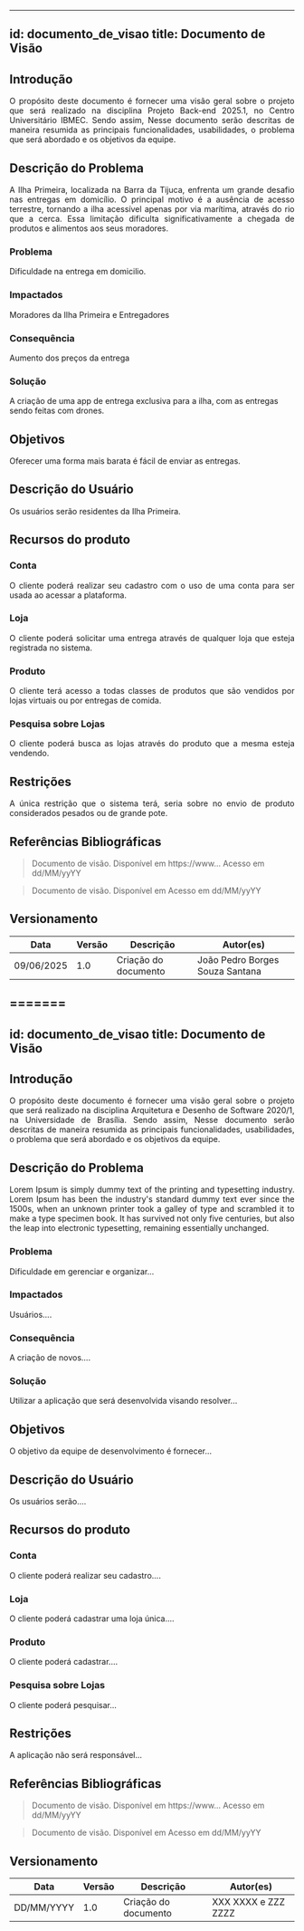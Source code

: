 
---
id: documento_de_visao
title: Documento de Visão
---
## Introdução

<p align = "justify">
O propósito deste documento é fornecer uma visão geral sobre o projeto que será realizado na disciplina Projeto Back-end 2025.1, no Centro Universitário IBMEC. Sendo assim, Nesse documento serão descritas de maneira resumida as principais funcionalidades, usabilidades, o problema que será abordado e os objetivos da equipe.
</p>

## Descrição do Problema 

<p align = "justify">
A Ilha Primeira, localizada na Barra da Tijuca, enfrenta um grande desafio nas entregas em domicílio. O principal motivo é a ausência de acesso terrestre, tornando a ilha acessível apenas por via marítima, através do rio que a cerca. Essa limitação dificulta significativamente a chegada de produtos e alimentos aos seus moradores.
</p>

### Problema

Dificuldade na entrega em domicilio.

### Impactados

Moradores da Ilha Primeira e Entregadores

### Consequência

Aumento dos preços da entrega

### Solução

A criação de uma app de entrega exclusiva para a ilha, com as entregas sendo feitas com drones.

## Objetivos

<p align = "justify">
Oferecer uma forma mais barata é fácil de enviar as entregas.
</p>

## Descrição do Usuário 

<p align = "justify">
Os usuários serão residentes da Ilha Primeira.
</p>

## Recursos do produto

### Conta

<p align = "justify">
O cliente poderá realizar seu cadastro com o uso de uma conta para ser usada ao acessar a plataforma.
</p>

### Loja

<p align = "justify">
O cliente poderá solicitar uma entrega através de qualquer loja que esteja registrada no sistema.
</p>

### Produto

<p align = "justify">
O cliente terá acesso a todas classes de produtos que são vendidos por lojas virtuais ou por entregas de comida.
</p>

### Pesquisa sobre Lojas

<p align = "justify">
O cliente poderá busca as lojas através do produto que a mesma esteja vendendo.
</p>

## Restrições

<p align = "justify">
A única restrição que o sistema terá, seria sobre no envio de produto considerados pesados ou de grande pote.
</p>

## Referências Bibliográficas

> Documento de visão. Disponível em https://www... Acesso em dd/MM/yyYY

> Documento de visão. Disponível em  Acesso em dd/MM/yyYY

## Versionamento
| Data | Versão | Descrição | Autor(es) |
| -- | -- | -- | -- |
| 09/06/2025 | 1.0 | Criação do documento | João Pedro Borges Souza Santana | 

=======
---
id: documento_de_visao
title: Documento de Visão
---
## Introdução

<p align = "justify">
O propósito deste documento é fornecer uma visão geral sobre o projeto que será realizado na disciplina Arquitetura e Desenho de Software 2020/1, na Universidade de Brasília. Sendo assim, Nesse documento serão descritas de maneira resumida as principais funcionalidades, usabilidades, o problema que será abordado e os objetivos da equipe.
</p>

## Descrição do Problema 

<p align = "justify">
Lorem Ipsum is simply dummy text of the printing and typesetting industry. Lorem Ipsum has been the industry's standard dummy text ever since the 1500s, when an unknown printer took a galley of type and scrambled it to make a type specimen book. It has survived not only five centuries, but also the leap into electronic typesetting, remaining essentially unchanged.
</p>

### Problema

Dificuldade em gerenciar e organizar...

### Impactados

Usuários....

### Consequência

A criação de novos....

### Solução

Utilizar a aplicação que será desenvolvida visando resolver...

## Objetivos

<p align = "justify">
O objetivo da equipe de desenvolvimento é fornecer...
</p>

## Descrição do Usuário 

<p align = "justify">
Os usuários serão....
</p>

## Recursos do produto

### Conta

<p align = "justify">
O cliente poderá realizar seu cadastro....
</p>

### Loja

<p align = "justify">
O cliente poderá cadastrar uma loja única....
</p>

### Produto

<p align = "justify">
O cliente poderá cadastrar....
</p>

### Pesquisa sobre Lojas

<p align = "justify">
O cliente poderá pesquisar...
</p>

## Restrições

<p align = "justify">
A aplicação não será responsável...
</p>

## Referências Bibliográficas

> Documento de visão. Disponível em https://www... Acesso em dd/MM/yyYY

> Documento de visão. Disponível em  Acesso em dd/MM/yyYY

## Versionamento
| Data | Versão | Descrição | Autor(es) |
| -- | -- | -- | -- |
| DD/MM/YYYY | 1.0 | Criação do documento | XXX XXXX e ZZZ ZZZZ | 


